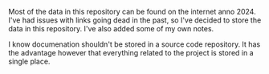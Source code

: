 Most of the data in this repository can be found on the internet anno 2024.  I've had issues with links going dead in the past, so I've decided to store the data in this repository.  I've also added some of my own notes.

I know documenation shouldn't be stored in a source code repository.  It has the advantage however that everything related to the project is stored in a single place.